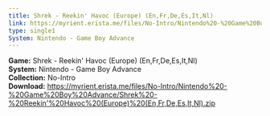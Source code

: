 ```yaml
---
title: Shrek - Reekin' Havoc (Europe) (En,Fr,De,Es,It,Nl)
link: https://myrient.erista.me/files/No-Intro/Nintendo%20-%20Game%20Boy%20Advance/Shrek%20-%20Reekin'%20Havoc%20(Europe)%20(En,Fr,De,Es,It,Nl).zip
type: single1
System: Nintendo - Game Boy Advance
---
```

<b>Game:</b> Shrek - Reekin' Havoc (Europe) (En,Fr,De,Es,It,Nl)<br>
<b>System:</b> Nintendo - Game Boy Advance<br>
<b>Collection:</b> No-Intro<br>
<b>Download:</b> https://myrient.erista.me/files/No-Intro/Nintendo%20-%20Game%20Boy%20Advance/Shrek%20-%20Reekin'%20Havoc%20(Europe)%20(En,Fr,De,Es,It,Nl).zip